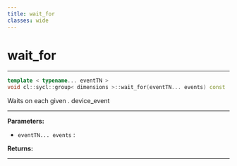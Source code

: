 ```yaml
---
title: wait_for
classes: wide
---
```

# wait_for

---

```cpp
template < typename... eventTN >
void cl::sycl::group< dimensions >::wait_for(eventTN... events) const
```


Waits on each given . device_event


---
**Parameters:**

 - `eventTN... events`
: 

**Returns:** 

---
